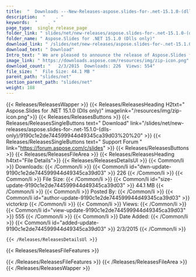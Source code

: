 ```yaml
---
title:  "  Downloads ---New-Releases-aspose.slides-for-.net-15.1.0-(dlls-only) . " 
description:  "    . " 
keywords:  "    . " 
page_type:  single_release_page
folder_link: " slides/net/new-releases/aspose.slides-for-.net-15.1.0-(dlls-only)/"
folder_name: " Aspose.Slides for .NET 15.1.0 (Dlls only)"
download_link: " /slides/net/new-releases/aspose.slides-for-.net-15.1.0-(dlls-only)/9190c1e2de744599944d49345ca39d03"
download_text: " Download"
Intro_text: " We are pleased to announce the release of Aspose.Slides for .NET 15.1.0. This re..."
image_link: " https://downloads.aspose.com/resources/img/zip-icon.png"
download_count: "   2/3/2015  Downloads: 226  Views: 554"
file_size: "  File Size: 44.1 MB "
parent_path: "slides/net"
section_parent_path: "slides/net"
weight: 188 
---
```


{{< Releases/ReleasesWapper >}}
  {{< Releases/ReleasesHeading H2txt=" Aspose.Slides for .NET 15.1.0 (Dlls only)" imagelink="/resources/img/zip-icon.png">}}
  {{< Releases/ReleasesButtons >}}
    {{< Releases/ReleasesSingleButtons text=" Download" link="/slides/net/new-releases/aspose.slides-for-.net-15.1.0-(dlls-only)/9190c1e2de744599944d49345ca39d03%20%20" >}}
    {{< Releases/ReleasesSingleButtons text=" Support Forum " link="https://forum.aspose.com/c/slides" >}}
  {{< Releases/ReleasesButtons >}}
  {{< Releases/ReleasesFileArea >}}
    {{< Releases/ReleasesHeading h4txt="File Details">}}
    {{< Releases/ReleasesDetailsUl >}}
            {{< Common/li  >}} Downloads: {{< /Common/li >}} 
      {{< Common/li id="dwn-update-9190c1e2de744599944d49345ca39d03" >}} 226 {{< /Common/li >}} 
      {{< Common/li  >}} File Size: {{< /Common/li >}} 
      {{< Common/li id="size-update-9190c1e2de744599944d49345ca39d03" >}} 44.1 MB {{< /Common/li >}} 
      {{< Common/li  >}} Posted By: {{< /Common/li >}} 
      {{< Common/li id="author-update-9190c1e2de744599944d49345ca39d03" >}} victorkrp {{< /Common/li >}} 
      {{< Common/li  >}} Views: {{< /Common/li >}} 
      {{< Common/li id="view-update-9190c1e2de744599944d49345ca39d03" >}} 555 {{< /Common/li >}} 
      {{< Common/li  >}} Date Added: {{< /Common/li >}} 
      {{< Common/li id="added-update-9190c1e2de744599944d49345ca39d03" >}} 2/3/2015 {{< /Common/li >}} 

    {{< /Releases/ReleasesDetailsUl >}}

  {{< Releases/ReleasesFileFeatures >}}
      
  {{< /Releases/ReleasesFileFeatures >}}
 {{< /Releases/ReleasesFileArea >}}
{{< /Releases/ReleasesWapper >}}


